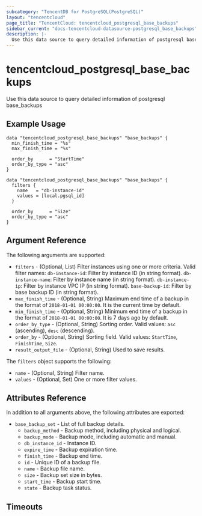 ```yaml
---
subcategory: "TencentDB for PostgreSQL(PostgreSQL)"
layout: "tencentcloud"
page_title: "TencentCloud: tencentcloud_postgresql_base_backups"
sidebar_current: "docs-tencentcloud-datasource-postgresql_base_backups"
description: |-
  Use this data source to query detailed information of postgresql base_backups
---
```


# tencentcloud_postgresql_base_backups

Use this data source to query detailed information of postgresql base_backups

## Example Usage

```hcl
data "tencentcloud_postgresql_base_backups" "base_backups" {
  min_finish_time = "%s"
  max_finish_time = "%s"

  order_by      = "StartTime"
  order_by_type = "asc"
}

data "tencentcloud_postgresql_base_backups" "base_backups" {
  filters {
    name   = "db-instance-id"
    values = [local.pgsql_id]
  }

  order_by      = "Size"
  order_by_type = "asc"
}
```

## Argument Reference

The following arguments are supported:

* `filters` - (Optional, List) Filter instances using one or more criteria. Valid filter names: `db-instance-id`: Filter by instance ID (in string format). `db-instance-name`: Filter by instance name (in string format). `db-instance-ip`: Filter by instance VPC IP (in string format). `base-backup-id`: Filter by base backup ID (in string format).
* `max_finish_time` - (Optional, String) Maximum end time of a backup in the format of `2018-01-01 00:00:00`. It is the current time by default.
* `min_finish_time` - (Optional, String) Minimum end time of a backup in the format of `2018-01-01 00:00:00`. It is 7 days ago by default.
* `order_by_type` - (Optional, String) Sorting order. Valid values: `asc` (ascending), `desc` (descending).
* `order_by` - (Optional, String) Sorting field. Valid values: `StartTime`, `FinishTime`, `Size`.
* `result_output_file` - (Optional, String) Used to save results.

The `filters` object supports the following:

* `name` - (Optional, String) Filter name.
* `values` - (Optional, Set) One or more filter values.

## Attributes Reference

In addition to all arguments above, the following attributes are exported:

* `base_backup_set` - List of full backup details.
  * `backup_method` - Backup method, including physical and logical.
  * `backup_mode` - Backup mode, including automatic and manual.
  * `db_instance_id` - Instance ID.
  * `expire_time` - Backup expiration time.
  * `finish_time` - Backup end time.
  * `id` - Unique ID of a backup file.
  * `name` - Backup file name.
  * `size` - Backup set size in bytes.
  * `start_time` - Backup start time.
  * `state` - Backup task status.


## Timeouts

<no value>


